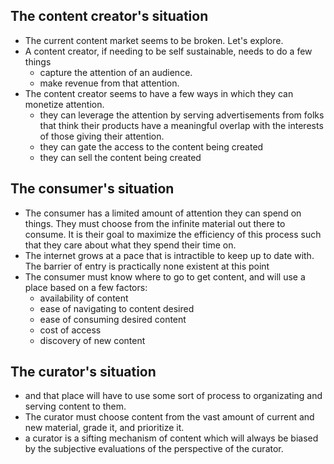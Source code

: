 ## The content creator's situation
- The current content market seems to be broken. Let's explore.
- A content creator, if needing to be self sustainable, needs to do a few things
	- capture the attention of an audience.
	- make revenue from that attention.
- The content creator seems to have a few ways in which they can monetize attention.
	- they can leverage the attention by serving advertisements from folks that think their products have  a meaningful overlap with the interests of those giving their attention.
	- they can gate the access to the content being created
	- they can sell the content being created
## The consumer's situation
- The consumer has a limited amount of attention they can spend on things. They must choose from the infinite material out there to consume. It is their goal to maximize the efficiency of this process such that they care about what they spend their time on.
- The internet grows at a pace that is intractible to keep up to date with. The barrier of entry is practically none existent at this point
- The consumer must know where to go to get content, and will use a place based on a few factors:
	- availability of content
	- ease of navigating to content desired
	- ease of consuming desired content
	- cost of access
	- discovery of new content
## The curator's situation
- and that place will have to use some sort of process to organizating and serving content to them.
- The curator must choose content from the vast amount of current and new material, grade it, and prioritize it.
- a curator is a sifting mechanism of content which will always be biased by the subjective evaluations of the perspective of the curator.